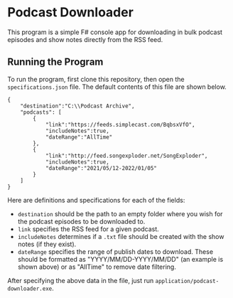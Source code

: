 # Podcast Downloader

This program is a simple F# console app for downloading in bulk podcast episodes and show notes directly from the RSS feed.

## Running the Program

To run the program, first clone this repository, then open the `specifications.json` file. The default contents of this file are shown below.

```
{
    "destination":"C:\\Podcast Archive",
    "podcasts": [
        {
            "link":"https://feeds.simplecast.com/BqbsxVfO",
            "includeNotes":true,
            "dateRange":"AllTime"
        },
        {
            "link":"http://feed.songexploder.net/SongExploder",
            "includeNotes":true,
            "dateRange":"2021/05/12-2022/01/05"
        }
    ]
}
```

Here are definitions and specifications for each of the fields:

- `destination` should be the path to an empty folder where you wish for the podcast episodes to be downloaded to.
- `link` specifies the RSS feed for a given podcast.
- `includeNotes` determines if a `.txt` file should be created with the show notes (if they exist).
- `dateRange` specifies the range of publish dates to download. These should be formatted as "YYYY/MM/DD-YYYY/MM/DD" (an example is shown above) or as "AllTime" to remove date filtering. 

After specifying the above data in the file, just run `application/podcast-downloader.exe`.